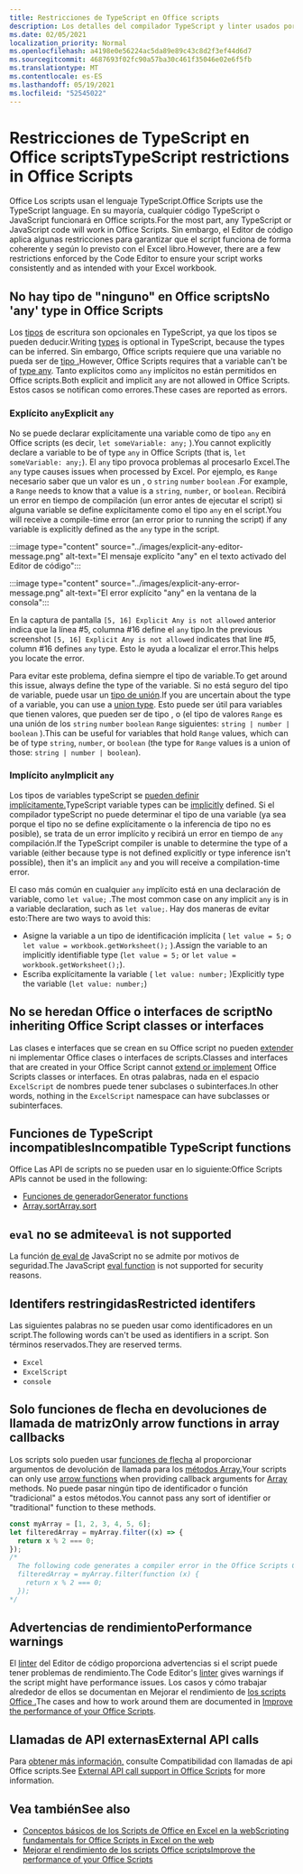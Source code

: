 ```yaml
---
title: Restricciones de TypeScript en Office scripts
description: Los detalles del compilador TypeScript y linter usados por el editor de código Office scripts.
ms.date: 02/05/2021
localization_priority: Normal
ms.openlocfilehash: a4198e0e56224ac5da89e89c43c8d2f3ef44d6d7
ms.sourcegitcommit: 4687693f02fc90a57ba30c461f35046e02e6f5fb
ms.translationtype: MT
ms.contentlocale: es-ES
ms.lasthandoff: 05/19/2021
ms.locfileid: "52545022"
---
```

# <a name="typescript-restrictions-in-office-scripts"></a><span data-ttu-id="3a108-103">Restricciones de TypeScript en Office scripts</span><span class="sxs-lookup"><span data-stu-id="3a108-103">TypeScript restrictions in Office Scripts</span></span>

<span data-ttu-id="3a108-104">Office Los scripts usan el lenguaje TypeScript.</span><span class="sxs-lookup"><span data-stu-id="3a108-104">Office Scripts use the TypeScript language.</span></span> <span data-ttu-id="3a108-105">En su mayoría, cualquier código TypeScript o JavaScript funcionará en Office scripts.</span><span class="sxs-lookup"><span data-stu-id="3a108-105">For the most part, any TypeScript or JavaScript code will work in Office Scripts.</span></span> <span data-ttu-id="3a108-106">Sin embargo, el Editor de código aplica algunas restricciones para garantizar que el script funciona de forma coherente y según lo previsto con el Excel libro.</span><span class="sxs-lookup"><span data-stu-id="3a108-106">However, there are a few restrictions enforced by the Code Editor to ensure your script works consistently and as intended with your Excel workbook.</span></span>

## <a name="no-any-type-in-office-scripts"></a><span data-ttu-id="3a108-107">No hay tipo de "ninguno" en Office scripts</span><span class="sxs-lookup"><span data-stu-id="3a108-107">No 'any' type in Office Scripts</span></span>

<span data-ttu-id="3a108-108">Los [tipos](https://www.typescriptlang.org/docs/handbook/typescript-in-5-minutes.html) de escritura son opcionales en TypeScript, ya que los tipos se pueden deducir.</span><span class="sxs-lookup"><span data-stu-id="3a108-108">Writing [types](https://www.typescriptlang.org/docs/handbook/typescript-in-5-minutes.html) is optional in TypeScript, because the types can be inferred.</span></span> <span data-ttu-id="3a108-109">Sin embargo, Office scripts requiere que una variable no pueda ser de [tipo .](https://www.typescriptlang.org/docs/handbook/basic-types.html#any)</span><span class="sxs-lookup"><span data-stu-id="3a108-109">However, Office Scripts requires that a variable can't be of [type any](https://www.typescriptlang.org/docs/handbook/basic-types.html#any).</span></span> <span data-ttu-id="3a108-110">Tanto explícitos como `any` implícitos no están permitidos en Office scripts.</span><span class="sxs-lookup"><span data-stu-id="3a108-110">Both explicit and implicit `any` are not allowed in Office Scripts.</span></span> <span data-ttu-id="3a108-111">Estos casos se notifican como errores.</span><span class="sxs-lookup"><span data-stu-id="3a108-111">These cases are reported as errors.</span></span>

### <a name="explicit-any"></a><span data-ttu-id="3a108-112">Explícito `any`</span><span class="sxs-lookup"><span data-stu-id="3a108-112">Explicit `any`</span></span>

<span data-ttu-id="3a108-113">No se puede declarar explícitamente una variable como de tipo `any` en Office scripts (es decir, `let someVariable: any;` ).</span><span class="sxs-lookup"><span data-stu-id="3a108-113">You cannot explicitly declare a variable to be of type `any` in Office Scripts (that is, `let someVariable: any;`).</span></span> <span data-ttu-id="3a108-114">El `any` tipo provoca problemas al procesarlo Excel.</span><span class="sxs-lookup"><span data-stu-id="3a108-114">The `any` type causes issues when processed by Excel.</span></span> <span data-ttu-id="3a108-115">Por ejemplo, es `Range` necesario saber que un valor es un , o `string` `number` `boolean` .</span><span class="sxs-lookup"><span data-stu-id="3a108-115">For example, a `Range` needs to know that a value is a `string`, `number`, or `boolean`.</span></span> <span data-ttu-id="3a108-116">Recibirá un error en tiempo de compilación (un error antes de ejecutar el script) si alguna variable se define explícitamente como el tipo `any` en el script.</span><span class="sxs-lookup"><span data-stu-id="3a108-116">You will receive a compile-time error (an error prior to running the script) if any variable is explicitly defined as the `any` type in the script.</span></span>

:::image type="content" source="../images/explicit-any-editor-message.png" alt-text="El mensaje explícito &quot;any&quot; en el texto activado del Editor de código":::

:::image type="content" source="../images/explicit-any-error-message.png" alt-text="El error explícito &quot;any&quot; en la ventana de la consola":::

<span data-ttu-id="3a108-119">En la captura de pantalla `[5, 16] Explicit Any is not allowed` anterior indica que la línea #5, columna #16 define el `any` tipo.</span><span class="sxs-lookup"><span data-stu-id="3a108-119">In the previous screenshot `[5, 16] Explicit Any is not allowed` indicates that line #5, column #16 defines `any` type.</span></span> <span data-ttu-id="3a108-120">Esto le ayuda a localizar el error.</span><span class="sxs-lookup"><span data-stu-id="3a108-120">This helps you locate the error.</span></span>

<span data-ttu-id="3a108-121">Para evitar este problema, defina siempre el tipo de variable.</span><span class="sxs-lookup"><span data-stu-id="3a108-121">To get around this issue, always define the type of the variable.</span></span> <span data-ttu-id="3a108-122">Si no está seguro del tipo de variable, puede usar un [tipo de unión](https://www.typescriptlang.org/docs/handbook/unions-and-intersections.html).</span><span class="sxs-lookup"><span data-stu-id="3a108-122">If you are uncertain about the type of a variable, you can use a [union type](https://www.typescriptlang.org/docs/handbook/unions-and-intersections.html).</span></span> <span data-ttu-id="3a108-123">Esto puede ser útil para variables que tienen valores, que pueden ser de tipo , o (el tipo de valores `Range` es una unión de los `string` `number` `boolean` `Range` siguientes: `string | number | boolean` ).</span><span class="sxs-lookup"><span data-stu-id="3a108-123">This can be useful for variables that hold `Range` values, which can be of type `string`, `number`, or `boolean` (the type for `Range` values is a union of those: `string | number | boolean`).</span></span>

### <a name="implicit-any"></a><span data-ttu-id="3a108-124">Implícito `any`</span><span class="sxs-lookup"><span data-stu-id="3a108-124">Implicit `any`</span></span>

<span data-ttu-id="3a108-125">Los tipos de variables typeScript se [pueden definir implícitamente.](https://www.typescriptlang.org/docs/handbook/type-inference.html)</span><span class="sxs-lookup"><span data-stu-id="3a108-125">TypeScript variable types can be [implicitly](https://www.typescriptlang.org/docs/handbook/type-inference.html) defined.</span></span> <span data-ttu-id="3a108-126">Si el compilador typeScript no puede determinar el tipo de una variable (ya sea porque el tipo no se define explícitamente o la inferencia de tipo no es posible), se trata de un error implícito y recibirá un error en tiempo de `any` compilación.</span><span class="sxs-lookup"><span data-stu-id="3a108-126">If the TypeScript compiler is unable to determine the type of a variable (either because type is not defined explicitly or type inference isn't possible), then it's an implicit `any` and you will receive a compilation-time error.</span></span>

<span data-ttu-id="3a108-127">El caso más común en cualquier `any` implícito está en una declaración de variable, como `let value;` .</span><span class="sxs-lookup"><span data-stu-id="3a108-127">The most common case on any implicit `any` is in a variable declaration, such as `let value;`.</span></span> <span data-ttu-id="3a108-128">Hay dos maneras de evitar esto:</span><span class="sxs-lookup"><span data-stu-id="3a108-128">There are two ways to avoid this:</span></span>

* <span data-ttu-id="3a108-129">Asigne la variable a un tipo de identificación implícita ( `let value = 5;` o `let value = workbook.getWorksheet();` ).</span><span class="sxs-lookup"><span data-stu-id="3a108-129">Assign the variable to an implicitly identifiable type (`let value = 5;` or `let value = workbook.getWorksheet();`).</span></span>
* <span data-ttu-id="3a108-130">Escriba explícitamente la variable ( `let value: number;` )</span><span class="sxs-lookup"><span data-stu-id="3a108-130">Explicitly type the variable (`let value: number;`)</span></span>

## <a name="no-inheriting-office-script-classes-or-interfaces"></a><span data-ttu-id="3a108-131">No se heredan Office o interfaces de script</span><span class="sxs-lookup"><span data-stu-id="3a108-131">No inheriting Office Script classes or interfaces</span></span>

<span data-ttu-id="3a108-132">Las clases e interfaces que se crean en su Office script no pueden [extender](https://www.typescriptlang.org/docs/handbook/classes.html#inheritance) ni implementar Office clases o interfaces de scripts.</span><span class="sxs-lookup"><span data-stu-id="3a108-132">Classes and interfaces that are created in your Office Script cannot [extend or implement](https://www.typescriptlang.org/docs/handbook/classes.html#inheritance) Office Scripts classes or interfaces.</span></span> <span data-ttu-id="3a108-133">En otras palabras, nada en el espacio `ExcelScript` de nombres puede tener subclases o subinterfaces.</span><span class="sxs-lookup"><span data-stu-id="3a108-133">In other words, nothing in the `ExcelScript` namespace can have subclasses or subinterfaces.</span></span>

## <a name="incompatible-typescript-functions"></a><span data-ttu-id="3a108-134">Funciones de TypeScript incompatibles</span><span class="sxs-lookup"><span data-stu-id="3a108-134">Incompatible TypeScript functions</span></span>

<span data-ttu-id="3a108-135">Office Las API de scripts no se pueden usar en lo siguiente:</span><span class="sxs-lookup"><span data-stu-id="3a108-135">Office Scripts APIs cannot be used in the following:</span></span>

* [<span data-ttu-id="3a108-136">Funciones de generador</span><span class="sxs-lookup"><span data-stu-id="3a108-136">Generator functions</span></span>](https://developer.mozilla.org/docs/Web/JavaScript/Guide/Iterators_and_Generators#generator_functions)
* [<span data-ttu-id="3a108-137">Array.sort</span><span class="sxs-lookup"><span data-stu-id="3a108-137">Array.sort</span></span>](https://developer.mozilla.org/docs/Web/JavaScript/Reference/Global_Objects/Array/sort)

## <a name="eval-is-not-supported"></a><span data-ttu-id="3a108-138">`eval` no se admite</span><span class="sxs-lookup"><span data-stu-id="3a108-138">`eval` is not supported</span></span>

<span data-ttu-id="3a108-139">La función [de eval de](https://developer.mozilla.org/docs/Web/JavaScript/Reference/Global_Objects/eval) JavaScript no se admite por motivos de seguridad.</span><span class="sxs-lookup"><span data-stu-id="3a108-139">The JavaScript [eval function](https://developer.mozilla.org/docs/Web/JavaScript/Reference/Global_Objects/eval) is not supported for security reasons.</span></span>

## <a name="restricted-identifers"></a><span data-ttu-id="3a108-140">Identifers restringidas</span><span class="sxs-lookup"><span data-stu-id="3a108-140">Restricted identifers</span></span>

<span data-ttu-id="3a108-141">Las siguientes palabras no se pueden usar como identificadores en un script.</span><span class="sxs-lookup"><span data-stu-id="3a108-141">The following words can't be used as identifiers in a script.</span></span> <span data-ttu-id="3a108-142">Son términos reservados.</span><span class="sxs-lookup"><span data-stu-id="3a108-142">They are reserved terms.</span></span>

* `Excel`
* `ExcelScript`
* `console`

## <a name="only-arrow-functions-in-array-callbacks"></a><span data-ttu-id="3a108-143">Solo funciones de flecha en devoluciones de llamada de matriz</span><span class="sxs-lookup"><span data-stu-id="3a108-143">Only arrow functions in array callbacks</span></span>

<span data-ttu-id="3a108-144">Los scripts solo pueden usar [funciones de flecha](https://developer.mozilla.org/docs/Web/JavaScript/Reference/Functions/Arrow_functions) al proporcionar argumentos de devolución de llamada para los [métodos Array.](https://developer.mozilla.org/docs/Web/JavaScript/Reference/Global_Objects/Array)</span><span class="sxs-lookup"><span data-stu-id="3a108-144">Your scripts can only use [arrow functions](https://developer.mozilla.org/docs/Web/JavaScript/Reference/Functions/Arrow_functions) when providing callback arguments for [Array](https://developer.mozilla.org/docs/Web/JavaScript/Reference/Global_Objects/Array) methods.</span></span> <span data-ttu-id="3a108-145">No puede pasar ningún tipo de identificador o función "tradicional" a estos métodos.</span><span class="sxs-lookup"><span data-stu-id="3a108-145">You cannot pass any sort of identifier or "traditional" function to these methods.</span></span>

```TypeScript
const myArray = [1, 2, 3, 4, 5, 6];
let filteredArray = myArray.filter((x) => {
  return x % 2 === 0;
});
/*
  The following code generates a compiler error in the Office Scripts Code Editor.
  filteredArray = myArray.filter(function (x) {
    return x % 2 === 0;
  });
*/
```

## <a name="performance-warnings"></a><span data-ttu-id="3a108-146">Advertencias de rendimiento</span><span class="sxs-lookup"><span data-stu-id="3a108-146">Performance warnings</span></span>

<span data-ttu-id="3a108-147">El [linter](https://wikipedia.org/wiki/Lint_(software)) del Editor de código proporciona advertencias si el script puede tener problemas de rendimiento.</span><span class="sxs-lookup"><span data-stu-id="3a108-147">The Code Editor's [linter](https://wikipedia.org/wiki/Lint_(software)) gives warnings if the script might have performance issues.</span></span> <span data-ttu-id="3a108-148">Los casos y cómo trabajar alrededor de ellos se documentan en Mejorar el rendimiento de [los scripts Office .](web-client-performance.md)</span><span class="sxs-lookup"><span data-stu-id="3a108-148">The cases and how to work around them are documented in [Improve the performance of your Office Scripts](web-client-performance.md).</span></span>

## <a name="external-api-calls"></a><span data-ttu-id="3a108-149">Llamadas de API externas</span><span class="sxs-lookup"><span data-stu-id="3a108-149">External API calls</span></span>

<span data-ttu-id="3a108-150">Para [obtener más información,](external-calls.md) consulte Compatibilidad con llamadas de api Office scripts.</span><span class="sxs-lookup"><span data-stu-id="3a108-150">See [External API call support in Office Scripts](external-calls.md) for more information.</span></span>

## <a name="see-also"></a><span data-ttu-id="3a108-151">Vea también</span><span class="sxs-lookup"><span data-stu-id="3a108-151">See also</span></span>

* [<span data-ttu-id="3a108-152">Conceptos básicos de los Scripts de Office en Excel en la web</span><span class="sxs-lookup"><span data-stu-id="3a108-152">Scripting fundamentals for Office Scripts in Excel on the web</span></span>](scripting-fundamentals.md)
* [<span data-ttu-id="3a108-153">Mejorar el rendimiento de los scripts Office scripts</span><span class="sxs-lookup"><span data-stu-id="3a108-153">Improve the performance of your Office Scripts</span></span>](web-client-performance.md)
